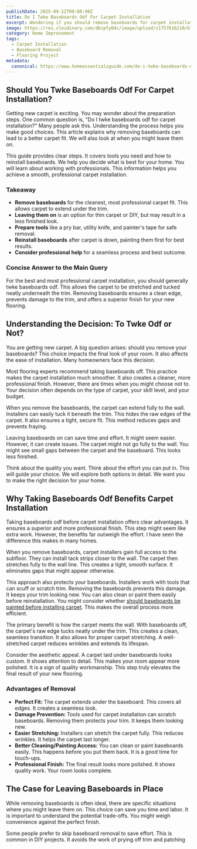 ```yaml
---
publishDate: 2025-09-12T00:00:00Z
title: Do I Twke Baseboards Odf For Carpet Installation
excerpt: Wondering if you should remove baseboards for carpet installation? Learn why taking off wall trim ensures a perfect, clean fit for your new flooring.
image: https://res.cloudinary.com/dbcpfy04c/image/upload/v1757616210/blog_image_1757616210_zibrfe.webp
category: Home Improvement
tags:
  - Carpet Installation
  - Baseboard Removal
  - Flooring Project
metadata:
  canonical: https://www.homeessentialsguide.com/do-i-twke-baseboards-odf-for-carpet-installation
---
```


## Should You Twke Baseboards Odf For Carpet Installation?

Getting new carpet is exciting. You may wonder about the preparation steps. One common question is, "Do I twke baseboards odf for carpet installation?" Many people ask this. Understanding the process helps you make good choices. This article explains why removing baseboards can lead to a better carpet fit. We will also look at when you might leave them on.

This guide provides clear steps. It covers tools you need and how to reinstall baseboards. We help you decide what is best for your home. You will learn about working with professionals. This information helps you achieve a smooth, professional carpet installation.

### Takeaway

*   **Remove baseboards** for the cleanest, most professional carpet fit. This allows carpet to extend under the trim.
*   **Leaving them on** is an option for thin carpet or DIY, but may result in a less finished look.
*   **Prepare tools** like a pry bar, utility knife, and painter's tape for safe removal.
*   **Reinstall baseboards** after carpet is down, painting them first for best results.
*   **Consider professional help** for a seamless process and best outcome.

### Concise Answer to the Main Query

For the best and most professional carpet installation, you should generally twke baseboards odf. This allows the carpet to be stretched and tucked neatly underneath the trim. Removing baseboards ensures a clean edge, prevents damage to the trim, and offers a superior finish for your new flooring.

## Understanding the Decision: To Twke Odf or Not?

You are getting new carpet. A big question arises: should you remove your baseboards? This choice impacts the final look of your room. It also affects the ease of installation. Many homeowners face this decision.

Most flooring experts recommend taking baseboards off. This practice makes the carpet installation much smoother. It also creates a cleaner, more professional finish. However, there are times when you might choose not to. Your decision often depends on the type of carpet, your skill level, and your budget.

When you remove the baseboards, the carpet can extend fully to the wall. Installers can easily tuck it beneath the trim. This hides the raw edges of the carpet. It also ensures a tight, secure fit. This method reduces gaps and prevents fraying.

Leaving baseboards on can save time and effort. It might seem easier. However, it can create issues. The carpet might not go fully to the wall. You might see small gaps between the carpet and the baseboard. This looks less finished.

Think about the quality you want. Think about the effort you can put in. This will guide your choice. We will explore both options in detail. We want you to make the right decision for your home.

## Why Taking Baseboards Odf Benefits Carpet Installation

Taking baseboards odf before carpet installation offers clear advantages. It ensures a superior and more professional finish. This step might seem like extra work. However, the benefits far outweigh the effort. I have seen the difference this makes in many homes.

When you remove baseboards, carpet installers gain full access to the subfloor. They can install tack strips closer to the wall. The carpet then stretches fully to the wall line. This creates a tight, smooth surface. It eliminates gaps that might appear otherwise.

This approach also protects your baseboards. Installers work with tools that can scuff or scratch trim. Removing the baseboards prevents this damage. It keeps your trim looking new. You can also clean or paint them easily before reinstallation. You might consider whether [should baseboards be painted before installing carpet](https://homeessentialsguide.com/should-baseboards-be-painted-before-installing-carpet). This makes the overall process more efficient.

The primary benefit is how the carpet meets the wall. With baseboards off, the carpet's raw edge tucks neatly under the trim. This creates a clean, seamless transition. It also allows for proper carpet stretching. A well-stretched carpet reduces wrinkles and extends its lifespan.

Consider the aesthetic appeal. A carpet laid under baseboards looks custom. It shows attention to detail. This makes your room appear more polished. It is a sign of quality workmanship. This step truly elevates the final result of your new flooring.

### Advantages of Removal

*   **Perfect Fit:** The carpet extends under the baseboard. This covers all edges. It creates a seamless look.
*   **Damage Prevention:** Tools used for carpet installation can scratch baseboards. Removing them protects your trim. It keeps them looking new.
*   **Easier Stretching:** Installers can stretch the carpet fully. This reduces wrinkles. It helps the carpet last longer.
*   **Better Cleaning/Painting Access:** You can clean or paint baseboards easily. This happens before you put them back. It is a good time for touch-ups.
*   **Professional Finish:** The final result looks more polished. It shows quality work. Your room looks complete.

## The Case for Leaving Baseboards in Place

While removing baseboards is often ideal, there are specific situations where you might leave them on. This choice can save you time and labor. It is important to understand the potential trade-offs. You might weigh convenience against the perfect finish.

Some people prefer to skip baseboard removal to save effort. This is common in DIY projects. It avoids the work of prying off trim and patching